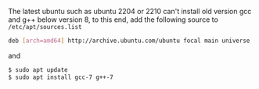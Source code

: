 
The latest ubuntu such as ubuntu 2204 or 2210 can't install old version
gcc and g++ below version 8, to this end, add the following source
to  `/etc/apt/sources.list`

```sh
deb [arch=amd64] http://archive.ubuntu.com/ubuntu focal main universe
```
and 

```sh
$ sudo apt update
$ sudo apt install gcc-7 g++-7
```

